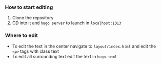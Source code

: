 ### How to start editing

1. Clone the repository
2. CD into it and `hugo server` to launch in `localhost:1313`

### Where to edit 

- To edit the text in the center navigate to `layout/index.html` and edit the `<p>` tags with class text
- To edit all surrounding text edit the text in `hugo.toml`
